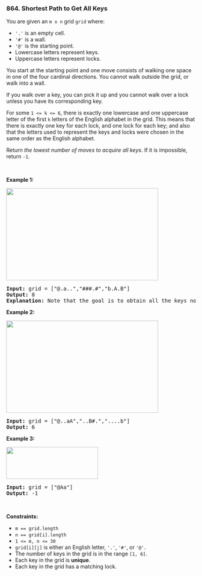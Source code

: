 <h3 align="left"> 864. Shortest Path to Get All Keys</h3>
<div><p>You are given an <code>m x n</code> grid <code>grid</code> where:</p>

<ul>
	<li><code>'.'</code> is an empty cell.</li>
	<li><code>'#'</code> is a wall.</li>
	<li><code>'@'</code> is the starting point.</li>
	<li>Lowercase letters represent keys.</li>
	<li>Uppercase letters represent locks.</li>
</ul>

<p>You start at the starting point and one move consists of walking one space in one of the four cardinal directions. You cannot walk outside the grid, or walk into a wall.</p>

<p>If you walk over a key, you can pick it up and you cannot walk over a lock unless you have its corresponding key.</p>

<p>For some <code><font face="monospace">1 &lt;= k &lt;= 6</font></code>, there is exactly one lowercase and one uppercase letter of the first <code>k</code> letters of the English alphabet in the grid. This means that there is exactly one key for each lock, and one lock for each key; and also that the letters used to represent the keys and locks were chosen in the same order as the English alphabet.</p>

<p>Return <em>the lowest number of moves to acquire all keys</em>. If it is impossible, return <code>-1</code>.</p>

<p>&nbsp;</p>
<p><strong>Example 1:</strong></p>
<img alt="" src="https://assets.leetcode.com/uploads/2021/07/23/lc-keys2.jpg" style="width: 404px; height: 245px;">
<pre><strong>Input:</strong> grid = ["@.a..","###.#","b.A.B"]
<strong>Output:</strong> 8
<strong>Explanation:</strong> Note that the goal is to obtain all the keys not to open all the locks.
</pre>

<p><strong>Example 2:</strong></p>
<img alt="" src="https://assets.leetcode.com/uploads/2021/07/23/lc-key2.jpg" style="width: 404px; height: 245px;">
<pre><strong>Input:</strong> grid = ["@..aA","..B#.","....b"]
<strong>Output:</strong> 6
</pre>

<p><strong>Example 3:</strong></p>
<img alt="" src="https://assets.leetcode.com/uploads/2021/07/23/lc-keys3.jpg" style="width: 244px; height: 85px;">
<pre><strong>Input:</strong> grid = ["@Aa"]
<strong>Output:</strong> -1
</pre>

<p>&nbsp;</p>
<p><strong>Constraints:</strong></p>

<ul>
	<li><code>m == grid.length</code></li>
	<li><code>n == grid[i].length</code></li>
	<li><code>1 &lt;= m, n &lt;= 30</code></li>
	<li><code>grid[i][j]</code> is either an English letter, <code>'.'</code>, <code>'#'</code>, or <code>'@'</code>.</li>
	<li>The number of keys in the grid is in the range <code>[1, 6]</code>.</li>
	<li>Each key in the grid is <strong>unique</strong>.</li>
	<li>Each key in the grid has a matching lock.</li>
</ul>
</div>